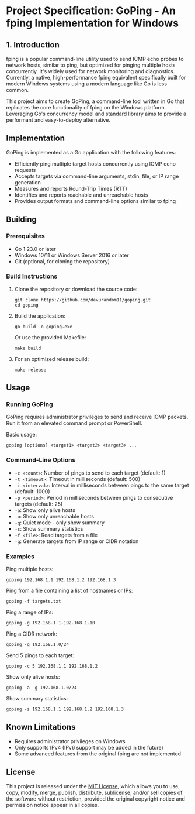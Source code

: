 # Project Specification: GoPing - An fping Implementation for Windows

## 1. Introduction

fping is a popular command-line utility used to send ICMP echo probes to network hosts, similar to ping, but optimized for pinging multiple hosts concurrently. It's widely used for network monitoring and diagnostics. Currently, a native, high-performance fping equivalent specifically built for modern Windows systems using a modern language like Go is less common.

This project aims to create GoPing, a command-line tool written in Go that replicates the core functionality of fping on the Windows platform. Leveraging Go's concurrency model and standard library aims to provide a performant and easy-to-deploy alternative.

## Implementation

GoPing is implemented as a Go application with the following features:

- Efficiently ping multiple target hosts concurrently using ICMP echo requests
- Accepts targets via command-line arguments, stdin, file, or IP range generation
- Measures and reports Round-Trip Times (RTT)
- Identifies and reports reachable and unreachable hosts
- Provides output formats and command-line options similar to fping

## Building

### Prerequisites

- Go 1.23.0 or later
- Windows 10/11 or Windows Server 2016 or later
- Git (optional, for cloning the repository)

### Build Instructions

1. Clone the repository or download the source code:

   ```
   git clone https://github.com/devurandom11/goping.git
   cd goping
   ```

2. Build the application:

   ```
   go build -o goping.exe
   ```

   Or use the provided Makefile:

   ```
   make build
   ```

3. For an optimized release build:
   ```
   make release
   ```

## Usage

### Running GoPing

GoPing requires administrator privileges to send and receive ICMP packets. Run it from an elevated command prompt or PowerShell.

Basic usage:

```
goping [options] <target1> <target2> <target3> ...
```

### Command-Line Options

- `-c <count>`: Number of pings to send to each target (default: 1)
- `-t <timeout>`: Timeout in milliseconds (default: 500)
- `-i <interval>`: Interval in milliseconds between pings to the same target (default: 1000)
- `-p <period>`: Period in milliseconds between pings to consecutive targets (default: 25)
- `-a`: Show only alive hosts
- `-u`: Show only unreachable hosts
- `-q`: Quiet mode - only show summary
- `-s`: Show summary statistics
- `-f <file>`: Read targets from a file
- `-g`: Generate targets from IP range or CIDR notation

### Examples

Ping multiple hosts:

```
goping 192.168.1.1 192.168.1.2 192.168.1.3
```

Ping from a file containing a list of hostnames or IPs:

```
goping -f targets.txt
```

Ping a range of IPs:

```
goping -g 192.168.1.1-192.168.1.10
```

Ping a CIDR network:

```
goping -g 192.168.1.0/24
```

Send 5 pings to each target:

```
goping -c 5 192.168.1.1 192.168.1.2
```

Show only alive hosts:

```
goping -a -g 192.168.1.0/24
```

Show summary statistics:

```
goping -s 192.168.1.1 192.168.1.2 192.168.1.3
```

## Known Limitations

- Requires administrator privileges on Windows
- Only supports IPv4 (IPv6 support may be added in the future)
- Some advanced features from the original fping are not implemented

## License

This project is released under the [MIT License](LICENSE.md), which allows you to use, copy, modify, merge, publish, distribute, sublicense, and/or sell copies of the software without restriction, provided the original copyright notice and permission notice appear in all copies.
